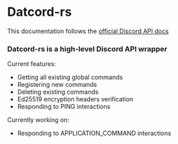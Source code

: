 # Datcord-rs

This documentation follows the [official Discord API docs](https://discord.com/developers/docs/)

### Datcord-rs is a high-level Discord API wrapper

Current features:
- Getting all existing global commands
- Registering new commands
- Deleting existing commands
- Ed25519 encryption headers verification
- Responding to PING interactions

Currently working on:
- Responding to APPLICATION_COMMAND interactions
